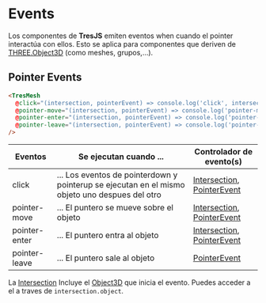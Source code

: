 # Events

Los componentes de **TresJS** emiten eventos when cuando el pointer interactúa con ellos. Esto se aplica para componentes que deriven de [THREE.Object3D](https://threejs.org/docs/index.html?q=object#api/en/core/Object3D) (como meshes, grupos,...).

<StackBlitzEmbed project-id="tresjs-events" />

## Pointer Events

```html
<TresMesh
  @click="(intersection, pointerEvent) => console.log('click', intersection, pointerEvent)"
  @pointer-move="(intersection, pointerEvent) => console.log('pointer-move', intersection, pointerEvent)"
  @pointer-enter="(intersection, pointerEvent) => console.log('pointer-enter', intersection, pointerEvent)"
  @pointer-leave="(intersection, pointerEvent) => console.log('pointer-leave', pointerEvent)"
/>
```

| Eventos       | Se ejecutan cuando ...                                                                         | Controlador de evento(s)                                                                                                                                                                              |
| ------------- | ---------------------------------------------------------------------------------------------- | ----------------------------------------------------------------------------------------------------------------------------------------------------------------------------------------------------- |
| click         | ... Los eventos de pointerdown y pointerup se ejecutan en el mismo objeto uno despues del otro | [Intersection](https://github.com/DefinitelyTyped/DefinitelyTyped/blob/master/types/three/src/core/Raycaster.d.ts#L16), [PointerEvent](https://developer.mozilla.org/en-US/docs/Web/API/PointerEvent) |
| pointer-move  | ... El puntero se mueve sobre el objeto                                                        | [Intersection](https://github.com/DefinitelyTyped/DefinitelyTyped/blob/master/types/three/src/core/Raycaster.d.ts#L16), [PointerEvent](https://developer.mozilla.org/en-US/docs/Web/API/PointerEvent) |
| pointer-enter | ... El puntero entra al objeto                                                                 | [Intersection](https://github.com/DefinitelyTyped/DefinitelyTyped/blob/master/types/three/src/core/Raycaster.d.ts#L16), [PointerEvent](https://developer.mozilla.org/en-US/docs/Web/API/PointerEvent) |
| pointer-leave | ... El puntero sale al objeto                                                                  | [PointerEvent](https://developer.mozilla.org/en-US/docs/Web/API/PointerEvent)                                                                                                                         |

La [Intersection](https://github.com/DefinitelyTyped/DefinitelyTyped/blob/master/types/three/src/core/Raycaster.d.ts#L16) Incluye el [Object3D](https://threejs.org/docs/index.html?q=object#api/en/core/Object3D) que inicia el evento. Puedes acceder a el a traves de `intersection.object`.
